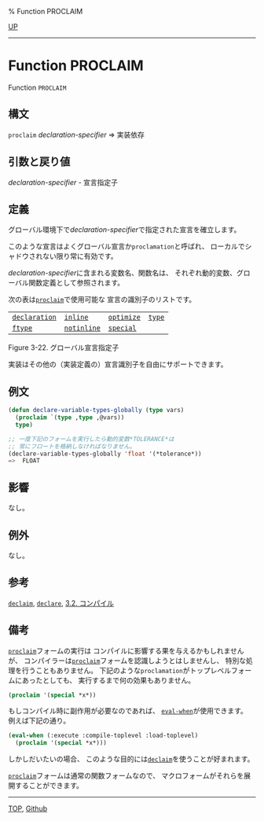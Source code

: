 % Function PROCLAIM

[UP](3.8.html)  

---

# Function **PROCLAIM**


Function `PROCLAIM`


## 構文

`proclaim` *declaration-specifier* => 実装依存


## 引数と戻り値

*declaration-specifier* - 宣言指定子


## 定義

グローバル環境下で*declaration-specifier*で指定された宣言を確立します。

このような宣言はよくグローバル宣言か`proclamation`と呼ばれ、
ローカルでシャドウされない限り常に有効です。

*declaration-specifier*に含まれる変数名、関数名は、
それぞれ動的変数、グローバル関数定義として参照されます。

次の表は[`proclaim`](3.8.proclaim.html)で使用可能な
宣言の識別子のリストです。

|                   |                 |                |            |
|-------------------|-----------------|----------------|------------|
|[`declaration`](3.8.declaration.html) |[`inline`](3.8.inline.html)    |[`optimize`](3.8.optimize.html) |[`type`](3.8.type.html) |
|[`ftype`](3.8.ftype.html)       |[`notinline`](3.8.inline.html) |[`special`](3.8.special.html)  |            |

Figure 3-22. グローバル宣言指定子

実装はその他の（実装定義の）宣言識別子を自由にサポートできます。


## 例文

```lisp
(defun declare-variable-types-globally (type vars)
  (proclaim `(type ,type ,@vars))
  type)

;; 一度下記のフォームを実行したら動的変数*TOLERANCE*は
;; 常にフロートを格納しなければなりません。
(declare-variable-types-globally 'float '(*tolerance*))
=>  FLOAT
```

## 影響

なし。


## 例外

なし。


## 参考

[`declaim`](3.8.declaim.html),
[`declare`](3.8.declare.html),
[3.2. コンパイル](3.2.html)


## 備考

[`proclaim`](3.8.proclaim.html)フォームの実行は
コンパイルに影響する果を与えるかもしれませんが、
コンパイラーは[`proclaim`](3.8.proclaim.html)フォームを認識しようとはしませんし、
特別な処理を行うこともありません。
下記のような`proclamation`がトップレベルフォームにあったとしても、
実行するまで何の効果もありません。

```lisp
(proclaim '(special *x*))
```

もしコンパイル時に副作用が必要なのであれば、
[`eval-when`](3.8.eval-when.html)が使用できます。
例えば下記の通り。

```lisp
(eval-when (:execute :compile-toplevel :load-toplevel)
  (proclaim '(special *x*)))
```

しかしだいたいの場合、
このような目的には[`declaim`](3.8.declaim.html)を使うことが好まれます。

[`proclaim`](3.8.proclaim.html)フォームは通常の関数フォームなので、
マクロフォームがそれらを展開することができます。


---
[TOP](index.html),  [Github](https://github.com/nptcl/npt-japanese)

